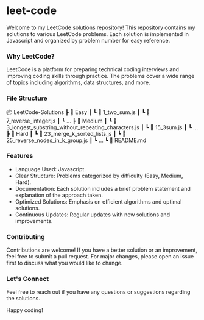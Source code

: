 # leet-code

Welcome to my LeetCode solutions repository! This repository contains my solutions to various LeetCode problems. Each solution is implemented in Javascript and organized by problem number for easy reference.

### Why LeetCode?

LeetCode is a platform for preparing technical coding interviews and improving coding skills through practice. The problems cover a wide range of topics including algorithms, data structures, and more.

### File Structure
📦 LeetCode-Solutions
 ┣ 📂 Easy
 ┃  ┗ 📜 1_two_sum.js
 ┃  ┗ 📜 7_reverse_integer.js
 ┃  ┗ ...
 ┣ 📂 Medium
 ┃  ┗ 📜 3_longest_substring_without_repeating_characters.js
 ┃  ┗ 📜 15_3sum.js
 ┃  ┗ ...
 ┣ 📂 Hard
 ┃  ┗ 📜 23_merge_k_sorted_lists.js
 ┃  ┗ 📜 25_reverse_nodes_in_k_group.js
 ┃  ┗ ...
 ┗ 📜 README.md

### Features
- Language Used: Javascript.
- Clear Structure: Problems categorized by difficulty (Easy, Medium, Hard).
- Documentation: Each solution includes a brief problem statement and explanation of the approach taken.
- Optimized Solutions: Emphasis on efficient algorithms and optimal solutions.
- Continuous Updates: Regular updates with new solutions and improvements.

### Contributing
Contributions are welcome! If you have a better solution or an improvement, feel free to submit a pull request. For major changes, please open an issue first to discuss what you would like to change.

### Let's Connect
Feel free to reach out if you have any questions or suggestions regarding the solutions.

Happy coding!
